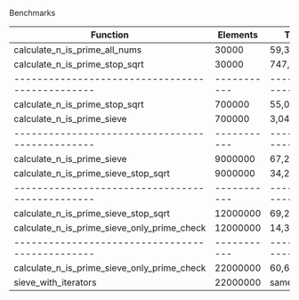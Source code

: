 Benchmarks

| Function                                      | Elements  | Time       |
|-----------------------------------------------|-----------|------------|
| calculate_n_is_prime_all_nums                 | 30000     | 59,393,528 |
| calculate_n_is_prime_stop_sqrt                | 30000     | 747,478    |
|-----------------------------------------------|-----------|------------|
| calculate_n_is_prime_stop_sqrt                | 700000    | 55,021,559 |
| calculate_n_is_prime_sieve                    | 700000    | 3,042,557  |
|-----------------------------------------------|-----------|------------|
| calculate_n_is_prime_sieve                    | 9000000   | 67,269,154 |
| calculate_n_is_prime_sieve_stop_sqrt          | 9000000   | 34,249,292 |
|-----------------------------------------------|-----------|------------|
| calculate_n_is_prime_sieve_stop_sqrt          | 12000000  | 69,225,216 |
| calculate_n_is_prime_sieve_only_prime_check   | 12000000  | 14,306,294 |
|-----------------------------------------------|-----------|------------|
| calculate_n_is_prime_sieve_only_prime_check   | 22000000  | 60,699,539 |
| sieve_with_iterators                          | 22000000  | same :/    |
